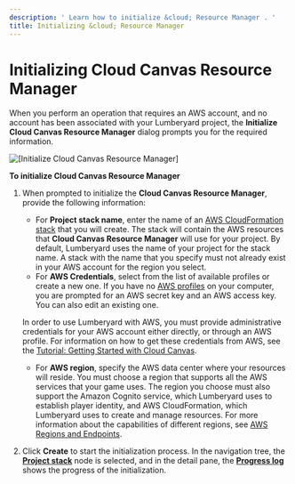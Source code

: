 ```yaml
---
description: ' Learn how to initialize &cloud; Resource Manager . '
title: Initializing &cloud; Resource Manager
---
```

# Initializing Cloud Canvas Resource Manager<a name="cloud-canvas-ui-rm-initialize"></a>

When you perform an operation that requires an AWS account, and no account has been associated with your Lumberyard project, the **Initialize Cloud Canvas Resource Manager** dialog prompts you for the required information\. 

![\[Initialize Cloud Canvas Resource Manager\]](/images/userguide/cloud_canvas/cloud-canvas-ui-rm-initialize.png)

**To initialize **Cloud Canvas Resource Manager****

1. When prompted to initialize the **Cloud Canvas Resource Manager**, provide the following information: 
   + For **Project stack name**, enter the name of an [AWS CloudFormation stack](https://docs.aws.amazon.com/AWSCloudFormation/latest/UserGuide/cfn-whatis-concepts.html#d0e3545) that you will create\. The stack will contain the AWS resources that **Cloud Canvas Resource Manager** will use for your project\. By default, Lumberyard uses the name of your project for the stack name\. A stack with the name that you specify must not already exist in your AWS account for the region you select\. 
   +  For **AWS Credentials**, select from the list of available profiles or create a new one\. If you have no [AWS profiles](https://docs.aws.amazon.com/cli/latest/userguide/cli-chap-getting-started.html#cli-multiple-profiles) on your computer, you are prompted for an AWS secret key and an AWS access key\. You can also edit an existing one\. 

     In order to use Lumberyard with AWS, you must provide administrative credentials for your AWS account either directly, or through an AWS profile\. For information on how to get these credentials from AWS, see the [Tutorial: Getting Started with Cloud Canvas](/docs/userguide/gems/cloud-canvas/tutorial.md)\.
   +  For **AWS region**, specify the AWS data center where your resources will reside\. You must choose a region that supports all the AWS services that your game uses\. The region you choose must also support the Amazon Cognito service, which Lumberyard uses to establish player identity, and AWS CloudFormation, which Lumberyard uses to create and manage resources\. For more information about the capabilities of different regions, see [AWS Regions and Endpoints](https://docs.aws.amazon.com/general/latest/gr/rande.html)\. 

1. Click **Create** to start the initialization process\. In the navigation tree, the [**Project stack**](/docs/userguide/gems/cloud-canvas/ui-rm-project-stack.md) node is selected, and in the detail pane, the [**Progress log**](/docs/userguide/gems/cloud-canvas/ui-rm-progress-log.md) shows the progress of the initialization\. 